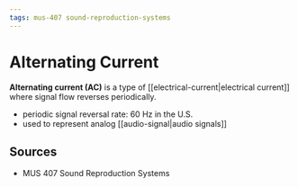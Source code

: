 ```yaml
---
tags: mus-407 sound-reproduction-systems
---
```


# Alternating Current

**Alternating current (AC)** is a type of [[electrical-current|electrical current]] where signal flow reverses periodically.

- periodic signal reversal rate: 60 Hz in the U.S.
- used to represent analog [[audio-signal|audio signals]]

## Sources

- MUS 407 Sound Reproduction Systems

